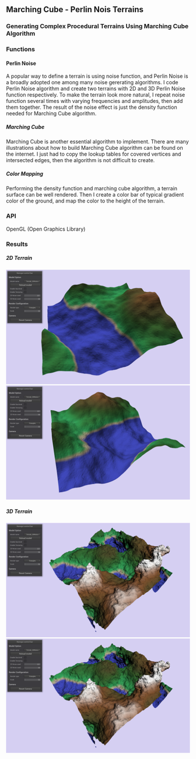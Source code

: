 ## Marching Cube - Perlin Nois Terrains
### **Generating Complex Procedural Terrains Using Marching Cube Algorithm**


### Functions

#### Perlin Noise
A popular way to define a terrain is using noise function, and Perlin Noise is a broadly adopted one among many noise gererating algorithms. I code Perlin Noise algorithm and create two terrains with 2D and 3D Perlin Noise function respectively. To make the terrain look more natural, I repeat noise function several times with varying frequencies and amplitudes, then add them together. The result of the noise effect is just the density function needed for Marching Cube algorithm.

##### Marching Cube
Marching Cube is another essential algorithm to implement. There are many illustrations about how to build Marching Cube algorithm can be found on the internet. I just had to copy the lookup tables for covered vertices and intersected edges, then the algorithm is not difficult to create.

##### Color Mapping
Performing the density function and marching cube algorithm, a terrain surface can be well rendered. Then I create a color bar of typical gradient color of the ground, and map the color to the height of the terrain.


### API
OpenGL (Open Graphics Library)


### Results

##### 2D Terrain
![image]( https://github.com/JuChenLin/Marching-Cube---Perlin-Noise-Terrains/blob/master/Results/2D_1.png)
![image]( https://github.com/JuChenLin/Marching-Cube---Perlin-Noise-Terrains/blob/master/Results/2D_2.png)

##### 3D Terrain
![image]( https://github.com/JuChenLin/Marching-Cube---Perlin-Noise-Terrains/blob/master/Results/3D_1.png)
![image]( https://github.com/JuChenLin/Marching-Cube---Perlin-Noise-Terrains/blob/master/Results/3D_1.png)
